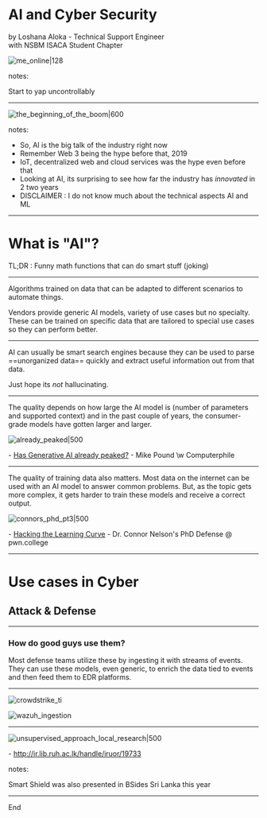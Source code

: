 <style>

.reveal {
	font-size: 1.6em;
}

</style>


# AI and Cyber Security

by Loshana Aloka - Technical Support Engineer <br>
with NSBM ISACA Student Chapter

![me_online|128](attachments/me_online.jpeg)

notes:

Start to yap uncontrollably

---

![the_beginning_of_the_boom|600](attachments/the_beginning_of_the_boom.jpeg)

notes:

- So, AI is the big talk of the industry right now
- Remember Web 3 being the hype before that, 2019
- IoT, decentralized web and cloud services was the hype even before that
- Looking at AI, its surprising to see how far the industry has *innovated* in 2 two years
- DISCLAIMER : I do not know much about the technical aspects AI and ML

---

# What is "AI"?

TL;DR : Funny math functions that can do smart stuff (joking)

---

Algorithms trained on data that can be adapted to different scenarios to automate things.

Vendors provide generic AI models, variety of use cases but no specialty. These can be trained on specific data that are tailored to special use cases so they can perform better.

---

AI can usually be smart search engines because they can be used to parse ==unorganized data== quickly and extract useful information out from that data.

Just hope its *not* hallucinating.

---

The quality depends on how large the AI model is (number of parameters and supported context) and in the past couple of years, the consumer-grade models have gotten larger and larger.

![already_peaked|500](attachments/already_peaked.jpeg)

\- [Has Generative AI already peaked?](https://youtu.be/dDUC-LqVrPU) - Mike Pound \w Computerphile

---

The quality of training data also matters. Most data on the internet can be used with an AI model to answer common problems. But, as the topic gets more complex, it gets harder to train these models and receive a correct output.

![connors_phd_pt3|500](attachments/connors_phd_pt3.png)

\- [Hacking the Learning Curve](https://youtu.be/qjOBDE_atIk) - Dr. Connor Nelson's PhD Defense @ pwn.college

---

# Use cases in Cyber

## Attack & Defense

---

### How do good guys use them?

Most defense teams utilize these by ingesting it with streams of events. They can use these models, even generic, to enrich the data tied to events and then feed them to EDR platforms.

---

![crowdstrike_ti](attachments/crowdstrike_ti.png)

![wazuh_ingestion](attachments/wazuh_ingestion.png)

---

![unsupervised_approach_local_research|500](attachments/unsupervised_approach_local_research.jpeg)

\- http://ir.lib.ruh.ac.lk/handle/iruor/19733

notes:

Smart Shield was also presented in BSides Sri Lanka this year

---

End